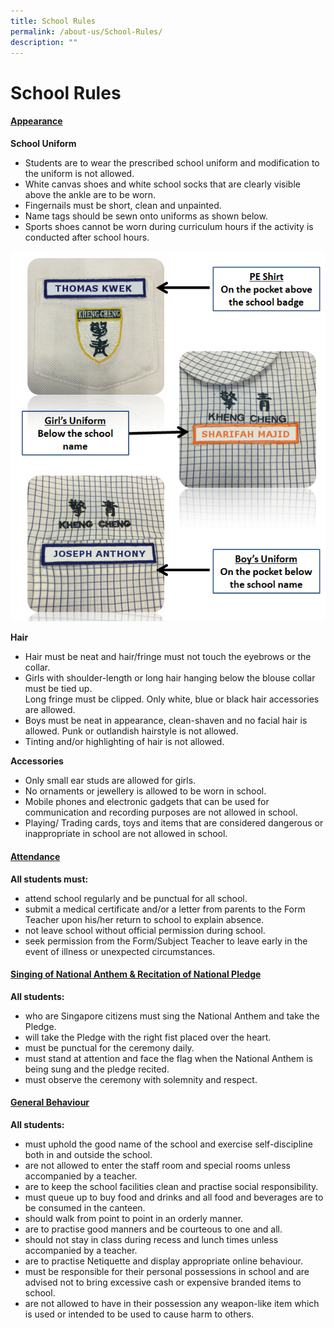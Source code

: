 ```yaml
---
title: School Rules
permalink: /about-us/School-Rules/
description: ""
---
```

School Rules
============

#### <u> Appearance </u>



<b>School Uniform</b>

*   Students are to wear the prescribed school uniform and modification to the uniform is not allowed.
*   White canvas shoes and white school socks that are clearly visible above the ankle are to be worn.
*   Fingernails must be short, clean and unpainted.
*   Name tags should be sewn onto uniforms as shown below.
*   Sports shoes cannot be worn during curriculum hours if the activity is conducted after school hours.


![](/images/Kheng-Cheng-School-uniform-rule.png)


<b>Hair</b>

*   Hair must be neat and hair/fringe must not touch the eyebrows or the collar.
*   Girls with shoulder-length or long hair hanging below the blouse collar must be tied up.  
    Long fringe must be clipped. Only white, blue or black hair accessories are allowed.
*   Boys must be neat in appearance, clean-shaven and no facial hair is allowed. Punk or outlandish hairstyle is not allowed.
*   Tinting and/or highlighting of hair is not allowed.

<b>Accessories</b>

*   Only small ear studs are allowed for girls.
*   No ornaments or jewellery is allowed to be worn in school.
*   Mobile phones and electronic gadgets that can be used for communication and recording purposes are not allowed in school.
*   Playing/ Trading cards, toys and items that are considered dangerous or inappropriate in school are not allowed in school.


#### <u> Attendance </u>


<b>All students must:</b>

*   attend school regularly and be punctual for all school.
*   submit a medical certificate and/or a letter from parents to the Form Teacher upon his/her return to school to explain absence.
*   not leave school without official permission during school.
*   seek permission from the Form/Subject Teacher to leave early in the event of illness or unexpected circumstances.


#### <u> Singing of National Anthem & Recitation of National Pledge </u>

<b>All students:</b>

*   who are Singapore citizens must sing the National Anthem and take the Pledge.
*   will take the Pledge with the right fist placed over the heart.
*   must be punctual for the ceremony daily.
*   must stand at attention and face the flag when the National Anthem is being sung and the pledge recited.
*   must observe the ceremony with solemnity and respect.

#### <u> General Behaviour </u>

<b>All students:</b>

*   must uphold the good name of the school and exercise self-discipline both in and outside the school.
*   are not allowed to enter the staff room and special rooms unless accompanied by a teacher.
*   are to keep the school facilities clean and practise social responsibility.
*   must queue up to buy food and drinks and all food and beverages are to be consumed in the canteen.
*   should walk from point to point in an orderly manner.
*   are to practise good manners and be courteous to one and all.
*   should not stay in class during recess and lunch times unless accompanied by a teacher.
*   are to practise Netiquette and display appropriate online behaviour.
*   must be responsible for their personal possessions in school and are advised not to bring excessive cash or expensive branded items to school.
*   are not allowed to have in their possession any weapon-like item which is used or intended to be used to cause harm to others.